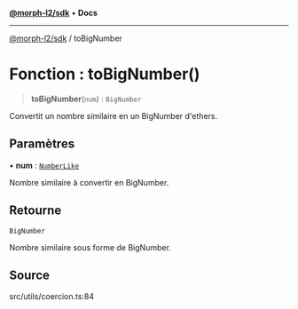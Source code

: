 [**@morph-l2/sdk**](../globals.md) • **Docs**

***

[@morph-l2/sdk](../globals.md) / toBigNumber

# Fonction : toBigNumber()

> **toBigNumber**(`num`) : `BigNumber`

Convertit un nombre similaire en un BigNumber d'ethers.

## Paramètres

• **num** : [`NumberLike`](../type-aliases/NumberLike.md)

Nombre similaire à convertir en BigNumber.

## Retourne

`BigNumber`

Nombre similaire sous forme de BigNumber.

## Source

src/utils/coercion.ts:84

